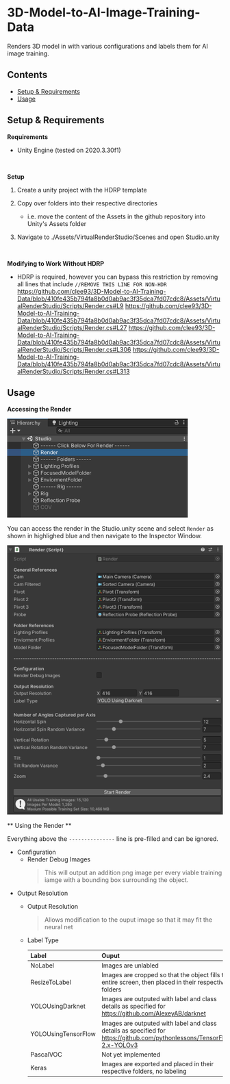 # 3D-Model-to-AI-Image-Training-Data
Renders 3D model in with various configurations and labels them for AI image training.

## Contents
* [Setup & Requirements](README.md#setup--requirements)
* [Usage](README.md#usage)

## Setup & Requirements
**Requirements**
- Unity Engine (tested on 2020.3.30f1)

<br/>

**Setup**
1. Create a unity project with the HDRP template

2. Copy over folders into their respective directories
    * i.e. move the content of the Assets in the github repository into Unity's Assets folder
3. Navigate to ./Assets/VirtualRenderStudio/Scenes and open Studio.unity

<br/>

**Modifying to Work Without HDRP**
- HDRP is required, however you can bypass this restriction by removing all lines that include `//REMOVE THIS LINE FOR NON-HDR`
https://github.com/clee93/3D-Model-to-AI-Training-Data/blob/410fe435b794fa8b0d0ab9ac3f35dca7fd07cdc8/Assets/VirtualRenderStudio/Scripts/Render.cs#L9
https://github.com/clee93/3D-Model-to-AI-Training-Data/blob/410fe435b794fa8b0d0ab9ac3f35dca7fd07cdc8/Assets/VirtualRenderStudio/Scripts/Render.cs#L27
https://github.com/clee93/3D-Model-to-AI-Training-Data/blob/410fe435b794fa8b0d0ab9ac3f35dca7fd07cdc8/Assets/VirtualRenderStudio/Scripts/Render.cs#L306
https://github.com/clee93/3D-Model-to-AI-Training-Data/blob/410fe435b794fa8b0d0ab9ac3f35dca7fd07cdc8/Assets/VirtualRenderStudio/Scripts/Render.cs#L313

## Usage

**Accessing the Render**

![Pic](ReadmeImages/Hierarchy.png?raw=true "Hierarchy")

You can access the render in the Studio.unity scene and select `Render` as shown in highlighed blue and then navigate to the Inspector Window.

![Pic](ReadmeImages/Render.png?raw=true "Render")

** Using the Render **

Everything above the `---------------` line is pre-filled and can be ignored.

* Configuration
   * Render Debug Images
      > This will output an addition png image per every viable training iamge with a bounding box surrounding the object.
* Output Resolution
   * Output Resolution
      > Allows modification to the ouput image so that it may fit the neural net
   * Label Type
   
      | Label                 | Ouput                                                                                                                      | 
      | --------------------- | -------------------------------------------------------------------------------------------------------------------------- |
      | NoLabel               | Images are unlabled                                                                                                        |
      | ResizeToLabel         | Images are cropped so that the object fills the entire screen, then placed in their respective folders                     |
      | YOLOUsingDarknet      | Images are outputed with label and class details as specified for https://github.com/AlexeyAB/darknet                      |
      | YOLOUsingTensorFlow   | Images are outputed with label and class details as specified for https://github.com/pythonlessons/TensorFlow-2.x-YOLOv3   | 
      | PascalVOC             | Not yet implemented      | 
      | Keras                 | Images are exported and placed in their respective folders, no labeling                          |

